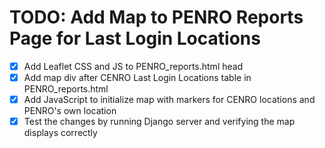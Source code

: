 # TODO: Add Map to PENRO Reports Page for Last Login Locations

- [x] Add Leaflet CSS and JS to PENRO_reports.html head
- [x] Add map div after CENRO Last Login Locations table in PENRO_reports.html
- [x] Add JavaScript to initialize map with markers for CENRO locations and PENRO's own location
- [x] Test the changes by running Django server and verifying the map displays correctly

